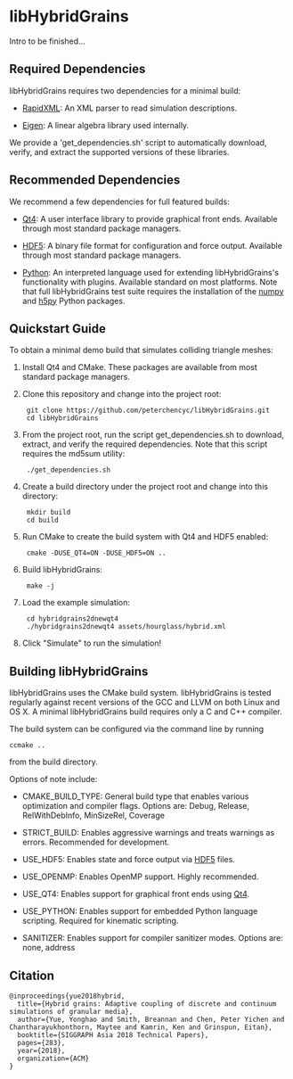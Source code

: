 libHybridGrains
=======================================
Intro to be finished...

Required Dependencies
---------------------

libHybridGrains requires two dependencies for a minimal build:

* [RapidXML](http://rapidxml.sourceforge.net/): An XML parser to read simulation descriptions.

* [Eigen](http://eigen.tuxfamily.org/): A linear algebra library used internally.

We provide a 'get_dependencies.sh' script to automatically download, verify, and extract the supported versions of these libraries.


Recommended Dependencies
------------------------

We recommend a few dependencies for full featured builds:

* [Qt4](http://qt.digia.com/): A user interface library to provide graphical front ends. Available through most standard package managers.

* [HDF5](https://www.hdfgroup.org/HDF5/): A binary file format for configuration and force output. Available through most standard package managers.

* [Python](https://www.python.org): An interpreted language used for extending libHybridGrains's functionality with plugins. Available standard on most platforms. Note that full libHybridGrains test suite requires the installation of the [numpy](http://www.numpy.org) and [h5py](http://www.h5py.org) Python packages.


Quickstart Guide
----------------

To obtain a minimal demo build that simulates colliding triangle meshes:

1. Install Qt4 and CMake. These packages are available from most standard package managers.

2. Clone this repository and change into the project root:

        git clone https://github.com/peterchencyc/libHybridGrains.git
        cd libHybridGrains

3. From the project root, run the script get_dependencies.sh to download, extract, and verify the required dependencies. Note that this script requires the md5sum utility:

        ./get_dependencies.sh

4. Create a build directory under the project root and change into this directory:

        mkdir build
        cd build

5. Run CMake to create the build system with Qt4 and HDF5 enabled:

        cmake -DUSE_QT4=ON -DUSE_HDF5=ON ..

6. Build libHybridGrains:

        make -j

7. Load the example simulation:

        cd hybridgrains2dnewqt4
        ./hybridgrains2dnewqt4 assets/hourglass/hybrid.xml

8. Click "Simulate" to run the simulation!


Building libHybridGrains
---------------

libHybridGrains uses the CMake build system. libHybridGrains is tested regularly against recent versions of the GCC and LLVM on both Linux and OS X. A minimal libHybridGrains build requires only a C and C++ compiler.

The build system can be configured via the command line by running

    ccmake ..

from the build directory.

Options of note include:

* CMAKE_BUILD_TYPE: General build type that enables various optimization and compiler flags. Options are: Debug, Release, RelWithDebInfo, MinSizeRel, Coverage

* STRICT_BUILD: Enables aggressive warnings and treats warnings as errors. Recommended for development.

* USE_HDF5: Enables state and force output via [HDF5](https://www.hdfgroup.org/HDF5/) files.

* USE_OPENMP: Enables OpenMP support. Highly recommended.

* USE_QT4: Enables support for graphical front ends using [Qt4](http://qt.digia.com/).

* USE_PYTHON: Enables support for embedded Python language scripting. Required for kinematic scripting.

* SANITIZER: Enables support for compiler sanitizer modes. Options are: none, address

Citation
---------------
```
@inproceedings{yue2018hybrid,
  title={Hybrid grains: Adaptive coupling of discrete and continuum simulations of granular media},
  author={Yue, Yonghao and Smith, Breannan and Chen, Peter Yichen and Chantharayukhonthorn, Maytee and Kamrin, Ken and Grinspun, Eitan},
  booktitle={SIGGRAPH Asia 2018 Technical Papers},
  pages={283},
  year={2018},
  organization={ACM}
}
```
